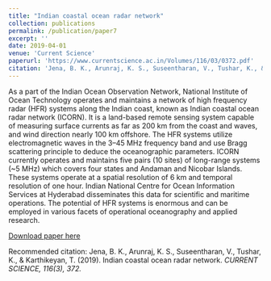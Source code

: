 ```yaml
---
title: "Indian coastal ocean radar network"
collection: publications
permalink: /publication/paper7
excerpt: ''
date: 2019-04-01
venue: 'Current Science'
paperurl: 'https://www.currentscience.ac.in/Volumes/116/03/0372.pdf'
citation: 'Jena, B. K., Arunraj, K. S., Suseentharan, V., Tushar, K., & Karthikeyan, T. (2019). Indian coastal ocean radar network. CURRENT SCIENCE, 116(3), 372.'
---
```

As a part of the Indian Ocean Observation Network, National Institute of Ocean Technology operates and maintains a network of high frequency radar (HFR) systems along the Indian coast, known as Indian coastal ocean radar network (ICORN). It is a land-based remote sensing system capable of measuring surface currents as far as 200 km from the coast and waves, and wind direction nearly 100 km offshore. The HFR systems utilize electromagnetic waves in the 3–45 MHz frequency band and use Bragg scattering principle to deduce the oceanographic parameters. ICORN currently operates and maintains five pairs (10 sites) of long-range systems (~5 MHz) which covers four states and Andaman and Nicobar Islands. These systems operate at a spatial resolution of 6 km and temporal resolution of one hour. Indian National Centre for Ocean Information Services at Hyderabad disseminates this data for scientific and maritime operations. The potential of HFR systems is enormous and can be employed in various facets of operational oceanography and applied research.

[Download paper here](https://www.currentscience.ac.in/Volumes/116/03/0372.pdf)

Recommended citation: Jena, B. K., Arunraj, K. S., Suseentharan, V., Tushar, K., & Karthikeyan, T. (2019). Indian coastal ocean radar network. <i>CURRENT SCIENCE<i>, 116(3), 372.

